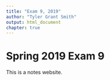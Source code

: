 ```yaml
---
title: "Exam 9, 2019"
author: "Tyler Grant Smith"
output: html_document
chapter: true
---
```




# Spring 2019 Exam 9

This is a notes website.

